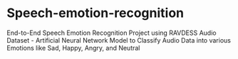 # Speech-emotion-recognition
End-to-End Speech Emotion Recognition Project using RAVDESS Audio Dataset - Artificial Neural Network Model to Classify Audio Data into various Emotions like Sad, Happy, Angry, and Neutral
